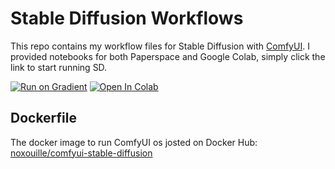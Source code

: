 # Stable Diffusion Workflows

This repo contains my workflow files for Stable Diffusion with [ComfyUI](https://github.com/comfyanonymous/ComfyUI).
I provided notebooks for both Paperspace and Google Colab, simply click the link to start running SD.

[![Run on Gradient](https://assets.paperspace.io/img/gradient-badge.svg)](https://console.paperspace.com/github/noxouille/stable-diffusion-workflows?container=noxouille/comfyui-stable-diffusion:pt201-py310-20230829)
[![Open In Colab](https://colab.research.google.com/assets/colab-badge.svg)](https://colab.research.google.com/github/noxouille/stable-diffusion-workflows/blob/main/notebooks/custom_comfyui_colab.ipynb)

## Dockerfile

The docker image to run ComfyUI os josted on Docker Hub: [noxouille/comfyui-stable-diffusion](https://hub.docker.com/r/noxouille/comfyui-stable-diffusion)